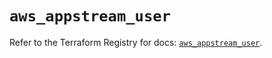 # `aws_appstream_user`

Refer to the Terraform Registry for docs: [`aws_appstream_user`](https://registry.terraform.io/providers/hashicorp/aws/6.5.0/docs/resources/appstream_user).
